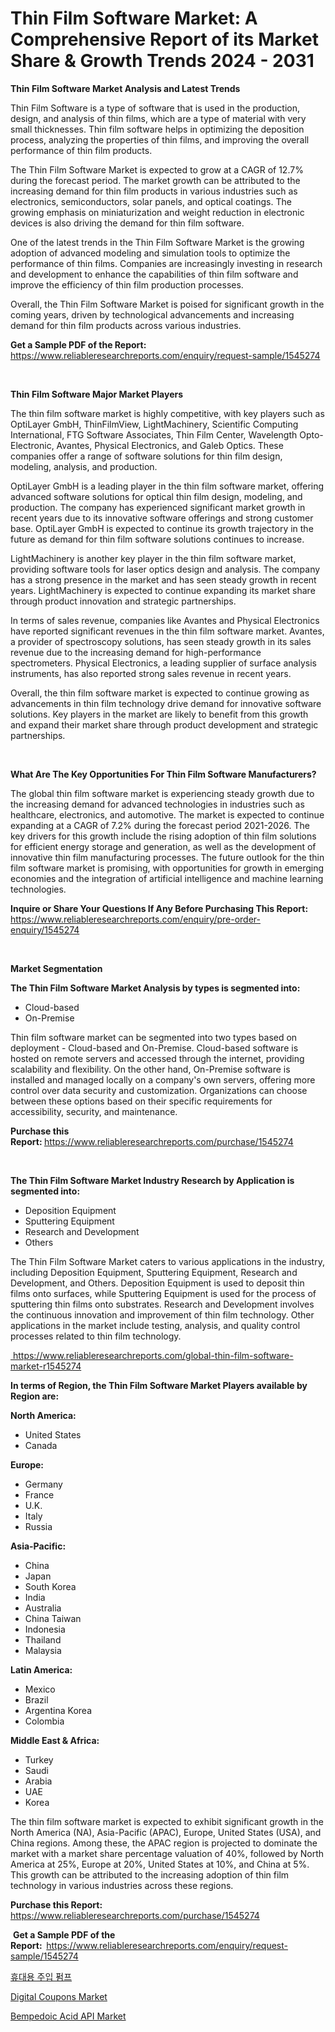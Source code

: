 <p><h1>Thin Film Software Market: A Comprehensive Report of its Market Share & Growth Trends 2024 - 2031</h1></p><p><strong>Thin Film Software Market Analysis and Latest Trends</strong></p>
<p><p>Thin Film Software is a type of software that is used in the production, design, and analysis of thin films, which are a type of material with very small thicknesses. Thin film software helps in optimizing the deposition process, analyzing the properties of thin films, and improving the overall performance of thin film products.</p><p>The Thin Film Software Market is expected to grow at a CAGR of 12.7% during the forecast period. The market growth can be attributed to the increasing demand for thin film products in various industries such as electronics, semiconductors, solar panels, and optical coatings. The growing emphasis on miniaturization and weight reduction in electronic devices is also driving the demand for thin film software.</p><p>One of the latest trends in the Thin Film Software Market is the growing adoption of advanced modeling and simulation tools to optimize the performance of thin films. Companies are increasingly investing in research and development to enhance the capabilities of thin film software and improve the efficiency of thin film production processes.</p><p>Overall, the Thin Film Software Market is poised for significant growth in the coming years, driven by technological advancements and increasing demand for thin film products across various industries.</p></p>
<p><strong>Get a Sample PDF of the Report:&nbsp;</strong> <a href="https://www.reliableresearchreports.com/enquiry/request-sample/1545274">https://www.reliableresearchreports.com/enquiry/request-sample/1545274</a></p>
<p>&nbsp;</p>
<p><strong>Thin Film Software Major Market Players</strong></p>
<p><p>The thin film software market is highly competitive, with key players such as OptiLayer GmbH, ThinFilmView, LightMachinery, Scientific Computing International, FTG Software Associates, Thin Film Center, Wavelength Opto-Electronic, Avantes, Physical Electronics, and Galeb Optics. These companies offer a range of software solutions for thin film design, modeling, analysis, and production.</p><p>OptiLayer GmbH is a leading player in the thin film software market, offering advanced software solutions for optical thin film design, modeling, and production. The company has experienced significant market growth in recent years due to its innovative software offerings and strong customer base. OptiLayer GmbH is expected to continue its growth trajectory in the future as demand for thin film software solutions continues to increase.</p><p>LightMachinery is another key player in the thin film software market, providing software tools for laser optics design and analysis. The company has a strong presence in the market and has seen steady growth in recent years. LightMachinery is expected to continue expanding its market share through product innovation and strategic partnerships.</p><p>In terms of sales revenue, companies like Avantes and Physical Electronics have reported significant revenues in the thin film software market. Avantes, a provider of spectroscopy solutions, has seen steady growth in its sales revenue due to the increasing demand for high-performance spectrometers. Physical Electronics, a leading supplier of surface analysis instruments, has also reported strong sales revenue in recent years.</p><p>Overall, the thin film software market is expected to continue growing as advancements in thin film technology drive demand for innovative software solutions. Key players in the market are likely to benefit from this growth and expand their market share through product development and strategic partnerships.</p></p>
<p>&nbsp;</p>
<p><strong>What Are The Key Opportunities For Thin Film Software Manufacturers?</strong></p>
<p><p>The global thin film software market is experiencing steady growth due to the increasing demand for advanced technologies in industries such as healthcare, electronics, and automotive. The market is expected to continue expanding at a CAGR of 7.2% during the forecast period 2021-2026. The key drivers for this growth include the rising adoption of thin film solutions for efficient energy storage and generation, as well as the development of innovative thin film manufacturing processes. The future outlook for the thin film software market is promising, with opportunities for growth in emerging economies and the integration of artificial intelligence and machine learning technologies.</p></p>
<p><strong>Inquire or Share Your Questions If Any Before Purchasing This Report:</strong> <a href="https://www.reliableresearchreports.com/enquiry/pre-order-enquiry/1545274">https://www.reliableresearchreports.com/enquiry/pre-order-enquiry/1545274</a></p>
<p>&nbsp;</p>
<p><strong>Market Segmentation</strong></p>
<p><strong>The Thin Film Software Market Analysis by types is segmented into:</strong></p>
<p><ul><li>Cloud-based</li><li>On-Premise</li></ul></p>
<p><p>Thin film software market can be segmented into two types based on deployment - Cloud-based and On-Premise. Cloud-based software is hosted on remote servers and accessed through the internet, providing scalability and flexibility. On the other hand, On-Premise software is installed and managed locally on a company's own servers, offering more control over data security and customization. Organizations can choose between these options based on their specific requirements for accessibility, security, and maintenance.</p></p>
<p><strong>Purchase this Report:&nbsp;</strong><a href="https://www.reliableresearchreports.com/purchase/1545274">https://www.reliableresearchreports.com/purchase/1545274</a></p>
<p>&nbsp;</p>
<p><strong>The Thin Film Software Market Industry Research by Application is segmented into:</strong></p>
<p><ul><li>Deposition Equipment</li><li>Sputtering Equipment</li><li>Research and Development</li><li>Others</li></ul></p>
<p><p>The Thin Film Software Market caters to various applications in the industry, including Deposition Equipment, Sputtering Equipment, Research and Development, and Others. Deposition Equipment is used to deposit thin films onto surfaces, while Sputtering Equipment is used for the process of sputtering thin films onto substrates. Research and Development involves the continuous innovation and improvement of thin film technology. Other applications in the market include testing, analysis, and quality control processes related to thin film technology.</p></p>
<p><a href="https://www.reliableresearchreports.com/global-thin-film-software-market-r1545274">&nbsp;https://www.reliableresearchreports.com/global-thin-film-software-market-r1545274</a></p>
<p><strong>In terms of Region, the Thin Film Software Market Players available by Region are:</strong></p>
<p>
    <p> <strong> North America: </strong>
        <ul>
            <li>United States</li>
            <li>Canada</li>
        </ul>
        </p> 
    <p> <strong> Europe: </strong>
        <ul>
            <li>Germany</li>
            <li>France</li>
            <li>U.K.</li>
            <li>Italy</li>
            <li>Russia</li>
        </ul>
        </p> 
    <p> <strong> Asia-Pacific: </strong>
        <ul>
            <li>China</li>
            <li>Japan</li>
            <li>South Korea</li>
            <li>India</li>
            <li>Australia</li>
            <li>China Taiwan</li>
            <li>Indonesia</li>
            <li>Thailand</li>
            <li>Malaysia</li>
        </ul>
        </p> 
    <p> <strong> Latin America: </strong>
        <ul>
            <li>Mexico</li>
            <li>Brazil</li>
            <li>Argentina Korea</li>
            <li>Colombia</li>
        </ul>
        </p> 
    <p> <strong> Middle East & Africa: </strong>
        <ul>
            <li>Turkey</li>
            <li>Saudi</li>
            <li>Arabia</li>
            <li>UAE</li>
            <li>Korea</li>
        </ul>
    </p>
    </p>
<p><p>The thin film software market is expected to exhibit significant growth in the North America (NA), Asia-Pacific (APAC), Europe, United States (USA), and China regions. Among these, the APAC region is projected to dominate the market with a market share percentage valuation of 40%, followed by North America at 25%, Europe at 20%, United States at 10%, and China at 5%. This growth can be attributed to the increasing adoption of thin film technology in various industries across these regions.</p></p>
<p><strong>Purchase this Report: </strong><a href="https://www.reliableresearchreports.com/purchase/1545274">https://www.reliableresearchreports.com/purchase/1545274</a></p>
<p>&nbsp;<strong>Get a Sample PDF of the Report:&nbsp;&nbsp;</strong><a href="https://www.reliableresearchreports.com/enquiry/request-sample/1545274">https://www.reliableresearchreports.com/enquiry/request-sample/1545274</a></p>
<p><strong></strong></p>
<p><p><a href="https://github.com/hxzi07639916/Market-Research-Report-List-2/blob/main/826414258714.md">휴대용 주입 펌프</a></p><p><a href="https://github.com/mabutironaldo/Market-Research-Report-List-4/blob/main/digital-coupons-market.md">Digital Coupons Market</a></p><p><a href="https://issuu.com/reportprime-2/docs/bempedoic-acid-api-market-size-2030.pptx">Bempedoic Acid API Market</a></p></p>